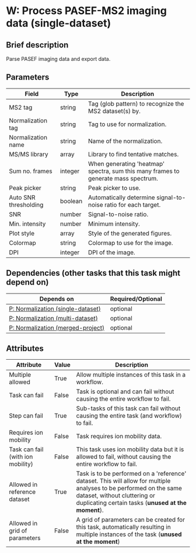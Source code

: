 # W: Process PASEF-MS2 imaging data (single-dataset)

## Brief description
Parse PASEF imaging data and export data.

## Parameters
| Field                 | Type    | Description                                                                        |
|-----------------------|---------|------------------------------------------------------------------------------------|
| MS2 tag               | string  | Tag (glob pattern) to recognize the MS2 dataset(s) by.                             |
| Normalization tag     | string  | Tag to use for normalization.                                                      |
| Normalization name    | string  | Name of the normalization.                                                         |
| MS/MS library         | array   | Library to find tentative matches.                                                 |
| Sum no. frames        | integer | When generating 'heatmap' spectra, sum this many frames to generate mass spectrum. |
| Peak picker           | string  | Peak picker to use.                                                                |
| Auto SNR thresholding | boolean | Automatically determine signal-to-noise ratio for each target.                     |
| SNR                   | number  | Signal-to-noise ratio.                                                             |
| Min. intensity        | number  | Minimum intensity.                                                                 |
| Plot style            | array   | Style of the generated figures.                                                    |
| Colormap              | string  | Colormap to use for the image.                                                     |
| DPI                   | integer | DPI of the image.                                                                  |



## Dependencies (other tasks that this task might depend on)
| Depends on                                                        | Required/Optional   |
|-------------------------------------------------------------------|---------------------|
| [P: Normalization (single-dataset)](pre_normalization_single.md)  | optional            |
| [P: Normalization (multi-dataset)](pre_normalization_multi.md)    | optional            |
| [P: Normalization (merged-project)](pre_normalization_project.md) | optional            |



## Attributes
| Attribute                         | Value   | Description                                                                                                                                                                                              |
|-----------------------------------|---------|----------------------------------------------------------------------------------------------------------------------------------------------------------------------------------------------------------|
| Multiple allowed                  | True    | Allow multiple instances of this task in a workflow.                                                                                                                                                     |
| Task can fail                     | False   | Task is optional and can fail without causing the entire workflow to fail.                                                                                                                               |
| Step can fail                     | True    | Sub-tasks of this task can fail without causing the entire task (and workflow) to fail.                                                                                                                  |
| Requires ion mobility             | False   | Task requires ion mobility data.                                                                                                                                                                         |
| Task can fail (with ion mobility) | False   | This task uses ion mobility data but it is allowed to fail, without causing the entire workflow to fail.                                                                                                 |
| Allowed in reference dataset      | True    | Task is to be performed on a 'reference' dataset. This will allow for multiple analyses to be performed on the same dataset, without cluttering or duplicating certain tasks (**unused at the moment**). |
| Allowed in grid of parameters     | False   | A grid of parameters can be created for this task, automatically resulting in multiple instances of the task (**unused at the moment**)                                                                  |
